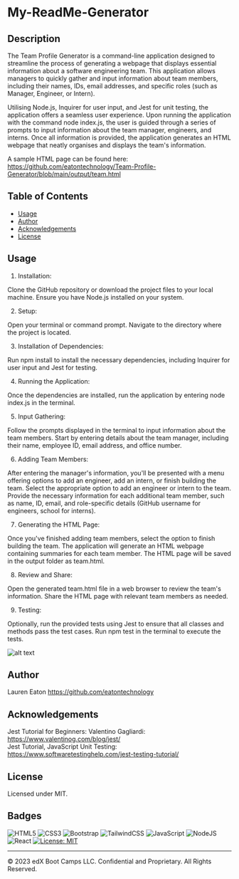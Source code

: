 # My-ReadMe-Generator

## Description 

The Team Profile Generator is a command-line application designed to streamline the process of generating a webpage that displays essential information about a software engineering team. This application allows managers to quickly gather and input information about team members, including their names, IDs, email addresses, and specific roles (such as Manager, Engineer, or Intern).

Utilising Node.js, Inquirer for user input, and Jest for unit testing, the application offers a seamless user experience. Upon running the application with the command node index.js, the user is guided through a series of prompts to input information about the team manager, engineers, and interns. Once all information is provided, the application generates an HTML webpage that neatly organises and displays the team's information.

A sample HTML page can be found here: 
https://github.com/eatontechnology/Team-Profile-Generator/blob/main/output/team.html

## Table of Contents 

* [Usage](#usage)
* [Author](#author)
* [Acknowledgements](#acknowledgements)
* [License](#license)

## Usage 

1. Installation:

Clone the GitHub repository or download the project files to your local machine.
Ensure you have Node.js installed on your system.

2. Setup:

Open your terminal or command prompt.
Navigate to the directory where the project is located.

3. Installation of Dependencies:

Run npm install to install the necessary dependencies, including Inquirer for user input and Jest for testing.

4. Running the Application:

Once the dependencies are installed, run the application by entering node index.js in the terminal.

5. Input Gathering:

Follow the prompts displayed in the terminal to input information about the team members.
Start by entering details about the team manager, including their name, employee ID, email address, and office number.

6. Adding Team Members:

After entering the manager's information, you'll be presented with a menu offering options to add an engineer, add an intern, or finish building the team.
Select the appropriate option to add an engineer or intern to the team.
Provide the necessary information for each additional team member, such as name, ID, email, and role-specific details (GitHub username for engineers, school for interns).

7. Generating the HTML Page:

Once you've finished adding team members, select the option to finish building the team.
The application will generate an HTML webpage containing summaries for each team member.
The HTML page will be saved in the output folder as team.html.

8. Review and Share:

Open the generated team.html file in a web browser to review the team's information.
Share the HTML page with relevant team members as needed.

9. Testing:

Optionally, run the provided tests using Jest to ensure that all classes and methods pass the test cases.
Run npm test in the terminal to execute the tests.

![alt text](https://github.com/eatontechnology/Team-Profile-Generator/blob/main/assets/example%20gif.gif)

## Author

Lauren Eaton
https://github.com/eatontechnology

## Acknowledgements

Jest Tutorial for Beginners: Valentino Gagliardi: https://www.valentinog.com/blog/jest/<br>
Jest Tutorial, JavaScript Unit Testing: https://www.softwaretestinghelp.com/jest-testing-tutorial/

## License

Licensed under MIT.

## Badges

![HTML5](https://img.shields.io/badge/html5-%23E34F26.svg?style=for-the-badge&logo=html5&logoColor=white)
![CSS3](https://img.shields.io/badge/css3-%231572B6.svg?style=for-the-badge&logo=css3&logoColor=white)
![Bootstrap](https://img.shields.io/badge/bootstrap-%238511FA.svg?style=for-the-badge&logo=bootstrap&logoColor=white)
![TailwindCSS](https://img.shields.io/badge/tailwindcss-%2338B2AC.svg?style=for-the-badge&logo=tailwind-css&logoColor=white)
![JavaScript](https://img.shields.io/badge/javascript-%23323330.svg?style=for-the-badge&logo=javascript&logoColor=%23F7DF1E)
![NodeJS](https://img.shields.io/badge/node.js-6DA55F?style=for-the-badge&logo=node.js&logoColor=white)
![React](https://img.shields.io/badge/react-%2320232a.svg?style=for-the-badge&logo=react&logoColor=%2361DAFB)
[![License: MIT](https://img.shields.io/badge/License-MIT-yellow.svg)](https://opensource.org/licenses/MIT)


---

© 2023 edX Boot Camps LLC. Confidential and Proprietary. All Rights Reserved.